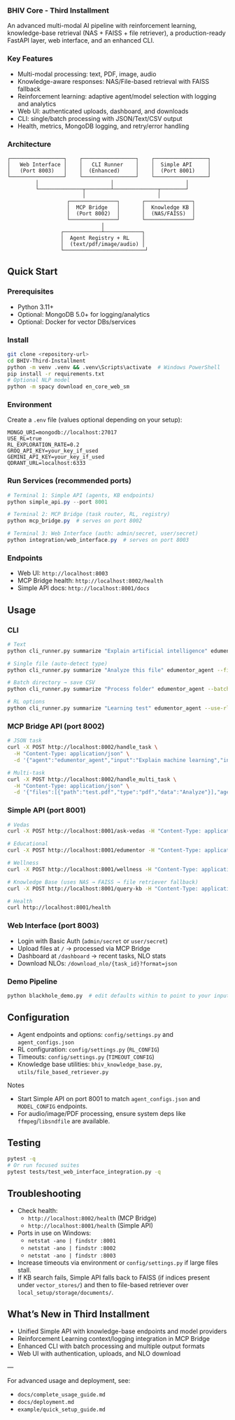 ### BHIV Core - Third Installment

An advanced multi-modal AI pipeline with reinforcement learning, knowledge-base retrieval (NAS + FAISS + file retriever), a production-ready FastAPI layer, web interface, and an enhanced CLI.

### Key Features
- Multi-modal processing: text, PDF, image, audio
- Knowledge-aware responses: NAS/File-based retrieval with FAISS fallback
- Reinforcement learning: adaptive agent/model selection with logging and analytics
- Web UI: authenticated uploads, dashboard, and downloads
- CLI: single/batch processing with JSON/Text/CSV output
- Health, metrics, MongoDB logging, and retry/error handling

### Architecture
```
┌─────────────────┐    ┌─────────────────┐    ┌─────────────────┐
│   Web Interface │    │   CLI Runner    │    │  Simple API     │
│   (Port 8003)   │    │  (Enhanced)     │    │  (Port 8001)    │
└─────────────────┘    └─────────────────┘    └─────────────────┘
         │                       │                       │
         └──────────────┬────────┴──────────────┬────────┘
                        │                       │
                   ┌───────────────┐       ┌───────────────┐
                   │  MCP Bridge   │       │  Knowledge KB │
                   │  (Port 8002)  │       │  (NAS/FAISS)  │
                   └───────────────┘       └───────────────┘
                              │
                 ┌────────────┴────────────┐
                 │  Agent Registry + RL    │
                 │  (text/pdf/image/audio) │
                 └──────────────────────────┘
```

## Quick Start

### Prerequisites
- Python 3.11+
- Optional: MongoDB 5.0+ for logging/analytics
- Optional: Docker for vector DBs/services

### Install
```bash
git clone <repository-url>
cd BHIV-Third-Installment
python -m venv .venv && .venv\Scripts\activate  # Windows PowerShell
pip install -r requirements.txt
# Optional NLP model
python -m spacy download en_core_web_sm
```

### Environment
Create a `.env` file (values optional depending on your setup):
```env
MONGO_URI=mongodb://localhost:27017
USE_RL=true
RL_EXPLORATION_RATE=0.2
GROQ_API_KEY=your_key_if_used
GEMINI_API_KEY=your_key_if_used
QDRANT_URL=localhost:6333
```

### Run Services (recommended ports)
```powershell
# Terminal 1: Simple API (agents, KB endpoints)
python simple_api.py --port 8001

# Terminal 2: MCP Bridge (task router, RL, registry)
python mcp_bridge.py  # serves on port 8002

# Terminal 3: Web Interface (auth: admin/secret, user/secret)
python integration/web_interface.py  # serves on port 8003
```

### Endpoints
- Web UI: `http://localhost:8003`
- MCP Bridge health: `http://localhost:8002/health`
- Simple API docs: `http://localhost:8001/docs`

## Usage

### CLI
```bash
# Text
python cli_runner.py summarize "Explain artificial intelligence" edumentor_agent --input-type text

# Single file (auto-detect type)
python cli_runner.py summarize "Analyze this file" edumentor_agent --file sample_documents/ayurveda_basics.txt

# Batch directory → save CSV
python cli_runner.py summarize "Process folder" edumentor_agent --batch ./sample_documents --output results.csv --output-format csv

# RL options
python cli_runner.py summarize "Learning test" edumentor_agent --use-rl --rl-stats --exploration-rate 0.3
```

### MCP Bridge API (port 8002)
```bash
# JSON task
curl -X POST http://localhost:8002/handle_task \
  -H "Content-Type: application/json" \
  -d '{"agent":"edumentor_agent","input":"Explain machine learning","input_type":"text"}'

# Multi-task
curl -X POST http://localhost:8002/handle_multi_task \
  -H "Content-Type: application/json" \
  -d '{"files":[{"path":"test.pdf","type":"pdf","data":"Analyze"}],"agent":"edumentor_agent","task_type":"summarize"}'
```

### Simple API (port 8001)
```bash
# Vedas
curl -X POST http://localhost:8001/ask-vedas -H "Content-Type: application/json" -d '{"query":"what is dharma"}'

# Educational
curl -X POST http://localhost:8001/edumentor -H "Content-Type: application/json" -d '{"query":"explain reinforcement learning"}'

# Wellness
curl -X POST http://localhost:8001/wellness -H "Content-Type: application/json" -d '{"query":"how to reduce stress"}'

# Knowledge Base (uses NAS → FAISS → file retriever fallback)
curl -X POST http://localhost:8001/query-kb -H "Content-Type: application/json" -d '{"query":"agent architecture"}'

# Health
curl http://localhost:8001/health
```

### Web Interface (port 8003)
- Login with Basic Auth (`admin/secret` or `user/secret`)
- Upload files at `/` → processed via MCP Bridge
- Dashboard at `/dashboard` → recent tasks, NLO stats
- Download NLOs: `/download_nlo/{task_id}?format=json`

### Demo Pipeline
```bash
python blackhole_demo.py  # edit defaults within to point to your input
```

## Configuration
- Agent endpoints and options: `config/settings.py` and `agent_configs.json`
- RL configuration: `config/settings.py` (`RL_CONFIG`)
- Timeouts: `config/settings.py` (`TIMEOUT_CONFIG`)
- Knowledge base utilities: `bhiv_knowledge_base.py`, `utils/file_based_retriever.py`

Notes
- Start Simple API on port 8001 to match `agent_configs.json` and `MODEL_CONFIG` endpoints.
- For audio/image/PDF processing, ensure system deps like `ffmpeg`/`libsndfile` are available.

## Testing
```bash
pytest -q
# Or run focused suites
pytest tests/test_web_interface_integration.py -q
```

## Troubleshooting
- Check health:
  - `http://localhost:8002/health` (MCP Bridge)
  - `http://localhost:8001/health` (Simple API)
- Ports in use on Windows:
  - `netstat -ano | findstr :8001`
  - `netstat -ano | findstr :8002`
  - `netstat -ano | findstr :8003`
- Increase timeouts via environment or `config/settings.py` if large files stall.
- If KB search fails, Simple API falls back to FAISS (if indices present under `vector_stores/`) and then to file-based retriever over `local_setup/storage/documents/`.

## What’s New in Third Installment
- Unified Simple API with knowledge-base endpoints and model providers
- Reinforcement Learning context/logging integration in MCP Bridge
- Enhanced CLI with batch processing and multiple output formats
- Web UI with authentication, uploads, and NLO download

—

For advanced usage and deployment, see:
- `docs/complete_usage_guide.md`
- `docs/deployment.md`
- `example/quick_setup_guide.md`
